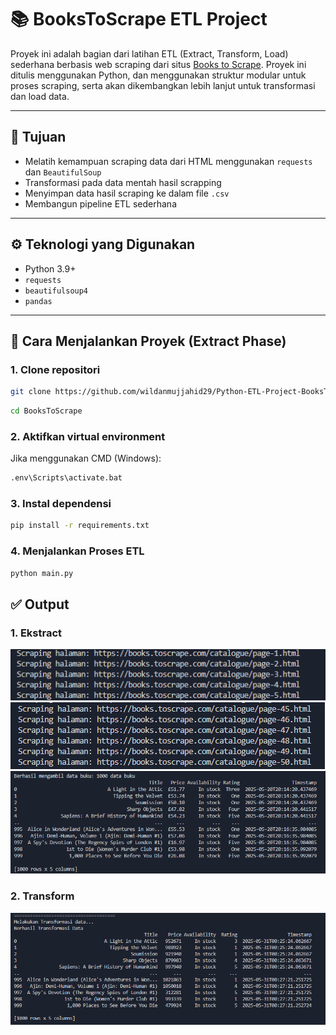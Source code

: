 # 📚 BooksToScrape ETL Project

Proyek ini adalah bagian dari latihan ETL (Extract, Transform, Load) sederhana berbasis web scraping dari situs [Books to Scrape](https://books.toscrape.com). Proyek ini ditulis menggunakan Python, dan menggunakan struktur modular untuk proses scraping, serta akan dikembangkan lebih lanjut untuk transformasi dan load data.

---

## 🚀 Tujuan

- Melatih kemampuan scraping data dari HTML menggunakan `requests` dan `BeautifulSoup`
- Transformasi pada data mentah hasil scrapping
- Menyimpan data hasil scraping ke dalam file `.csv`
- Membangun pipeline ETL sederhana

---

## ⚙️ Teknologi yang Digunakan

- Python 3.9+
- `requests`
- `beautifulsoup4`
- `pandas`

---

## 🧪 Cara Menjalankan Proyek (Extract Phase)

### 1. Clone repositori
```bash
git clone https://github.com/wildanmujjahid29/Python-ETL-Project-BooksToScrape
```
```bash
cd BooksToScrape
```
### 2. Aktifkan virtual environment
Jika menggunakan CMD (Windows):
```bash
.env\Scripts\activate.bat
```

### 3. Instal dependensi
```bash
pip install -r requirements.txt
```
### 4. Menjalankan Proses ETL
```bash
python main.py
```

## ✅ Output

### 1. Ekstract
![page](images/page1.png "Judul opsional")
![page](images/page2.png "Judul opsional")
![extract](images/extract.png "Judul opsional")

### 2. Transform
![page](images/transform.png "Judul opsional")